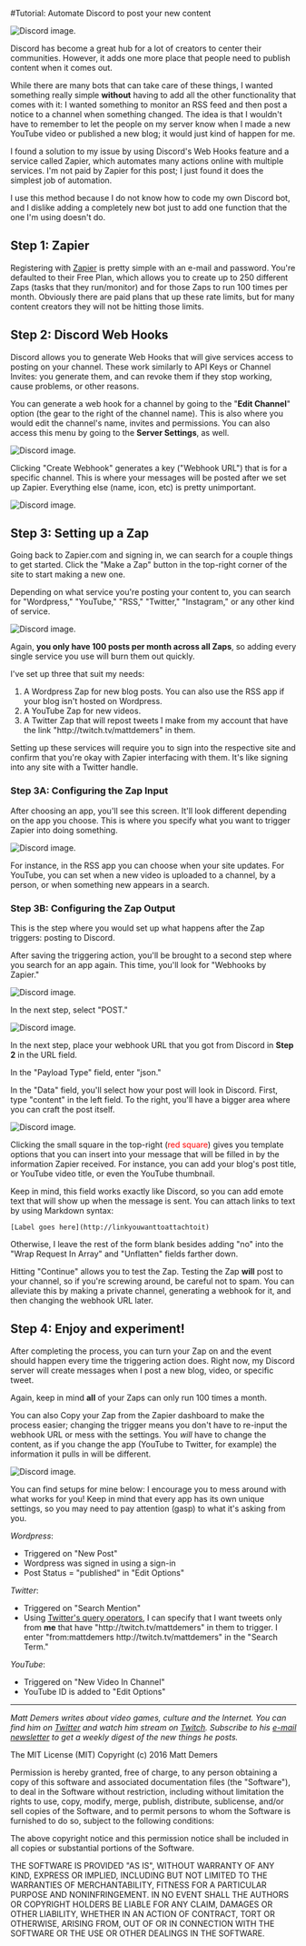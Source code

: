 #Tutorial: Automate Discord to post your new content

![Discord image.](https://github.com/MattDemers/tutorials/blob/master/images/Discord%20Tutorial/discord_automation_banner.png?raw=true)

Discord has become a great hub for a lot of creators to center their communities. However, it adds one more place that people need to publish content when it comes out.

While there are many bots that can take care of these things, I wanted something really simple <strong>without</strong> having to add all the other functionality that comes with it: I wanted something to monitor an RSS feed and then post a notice to a channel when something changed. The idea is that I wouldn't have to remember to let the people on my server know when I made a new YouTube video or published a new blog; it would just kind of happen for me.

I found a solution to my issue by using Discord's Web Hooks feature and a service called Zapier, which automates many actions online with multiple services. I'm not paid by Zapier for this post; I just found it does the simplest job of automation.

I use this method because I do not know how to code my own Discord bot, and I dislike adding a completely new bot just to add one function that the one I'm using doesn't do.
<h2>Step 1: Zapier</h2>
Registering with <a href="http://zapier.com">Zapier</a> is pretty simple with an e-mail and password. You're defaulted to their Free Plan, which allows you to create up to 250 different Zaps (tasks that they run/monitor) and for those Zaps to run 100 times per month. Obviously there are paid plans that up these rate limits, but for many content creators they will not be hitting those limits.
<h2>Step 2: Discord Web Hooks</h2>
Discord allows you to generate Web Hooks that will give services access to posting on your channel. These work similarly to API Keys or Channel Invites: you generate them, and can revoke them if they stop working, cause problems, or other reasons.

You can generate a web hook for a channel by going to the "<strong>Edit Channel</strong>" option (the gear to the right of the channel name). This is also where you would edit the channel's name, invites and permissions. You can also access this menu by going to the <strong>Server Settings</strong>, as well.

![Discord image.](https://github.com/MattDemers/tutorials/blob/master/images/Discord%20Tutorial/discord1.jpg?raw=true)

Clicking "Create Webhook" generates a key ("Webhook URL") that is for a specific channel. This is where your messages will be posted after we set up Zapier. Everything else (name, icon, etc) is pretty unimportant.

![Discord image.](https://github.com/MattDemers/tutorials/blob/master/images/Discord%20Tutorial/discord2.jpg?raw=true)

<h2>Step 3: Setting up a Zap</h2>
Going back to Zapier.com and signing in, we can search for a couple things to get started. Click the "Make a Zap" button in the top-right corner of the site to start making a new one.

Depending on what service you're posting your content to, you can search for "Wordpress," "YouTube," "RSS," "Twitter," "Instagram," or any other kind of service.

![Discord image.](https://github.com/MattDemers/tutorials/blob/master/images/Discord%20Tutorial/discord3.jpg?raw=true)

Again, <strong>you only have 100 posts per month across all Zaps</strong>, so adding every single service you use will burn them out quickly.

I've set up three that suit my needs:
<ol>
    <li>A Wordpress Zap for new blog posts. You can also use the RSS app if your blog isn't hosted on Wordpress.</li>
    <li>A YouTube Zap for new videos.</li>
    <li>A Twitter Zap that will repost tweets I make from my account that have the link "http://twitch.tv/mattdemers" in them.</li>
</ol>
Setting up these services will require you to sign into the respective site and confirm that you're okay with Zapier interfacing with them. It's like signing into any site with a Twitter handle.
<h3>Step 3A: Configuring the Zap Input</h3>
After choosing an app, you'll see this screen. It'll look different depending on the app you choose. This is where you specify what you want to trigger Zapier into doing something.

![Discord image.](https://github.com/MattDemers/tutorials/blob/master/images/Discord%20Tutorial/discord4.jpg?raw=true)

For instance, in the RSS app you can choose when your site updates. For YouTube, you can set when a new video is uploaded to a channel, by a person, or when something new appears in a search.
<h3>Step 3B: Configuring the Zap Output</h3>
This is the step where you would set up what happens after the Zap triggers: posting to Discord.

After saving the triggering action, you'll be brought to a second step where you search for an app again. This time, you'll look for "Webhooks by Zapier."

![Discord image.](https://github.com/MattDemers/tutorials/blob/master/images/Discord%20Tutorial/discord5.jpg?raw=true)

In the next step, select "POST."

![Discord image.](https://github.com/MattDemers/tutorials/blob/master/images/Discord%20Tutorial/discord6.jpg?raw=true)

In the next step, place your webhook URL that you got from Discord in <strong>Step 2</strong> in the URL field.

In the "Payload Type" field, enter "json."

In the "Data" field, you'll select how your post will look in Discord. First, type "content" in the left field. To the right, you'll have a bigger area where you can craft the post itself.

![Discord image.](https://github.com/MattDemers/tutorials/blob/master/images/Discord%20Tutorial/discord7.jpg?raw=true)

Clicking the small square in the top-right (<span style="color: #ff0000;">red square</span>) gives you template options that you can insert into your message that will be filled in by the information Zapier received. For instance, you can add your blog's post title, or YouTube video title, or even the YouTube thumbnail.

Keep in mind, this field works exactly like Discord, so you can add emote text that will show up when the message is sent. You can attach links to text by using Markdown syntax:

``[Label goes here](http://linkyouwanttoattachtoit)``

Otherwise, I leave the rest of the form blank besides adding "no" into the "Wrap Request In Array" and "Unflatten" fields farther down.

Hitting "Continue" allows you to test the Zap. Testing the Zap <strong>will</strong> post to your channel, so if you're screwing around, be careful not to spam. You can alleviate this by making a private channel, generating a webhook for it, and then changing the webhook URL later.
<h2>Step 4: Enjoy and experiment!</h2>
After completing the process, you can turn your Zap on and the event should happen every time the triggering action does. Right now, my Discord server will create messages when I post a new blog, video, or specific tweet.

Again, keep in mind <strong>all</strong> of your Zaps can only run 100 times a month.

You can also Copy your Zap from the Zapier dashboard to make the process easier; changing the trigger means you don't have to re-input the webhook URL or mess with the settings. You <em>will</em> have to change the content, as if you change the app (YouTube to Twitter, for example) the information it pulls in will be different.

![Discord image.](https://github.com/MattDemers/tutorials/blob/master/images/Discord%20Tutorial/discord8.jpg?raw=true)

You can find setups for mine below: I encourage you to mess around with what works for you! Keep in mind that every app has its own unique settings, so you may need to pay attention (gasp) to what it's asking from you.

<em>Wordpress</em>:
<ul>
    <li>Triggered on "New Post"</li>
    <li>Wordpress was signed in using a sign-in</li>
    <li>Post Status = "published" in "Edit Options"</li>
</ul>
<em>Twitter</em>:
<ul>
    <li>Triggered on "Search Mention"</li>
    <li>Using <a href="https://dev.twitter.com/rest/public/search">Twitter's query operators</a>, I can specify that I want tweets only from <strong>me</strong> that have "http://twitch.tv/mattdemers" in them to trigger. I enter "from:mattdemers http://twitch.tv/mattdemers" in the "Search Term."</li>
</ul>
<em>YouTube</em>:
<ul>
    <li>Triggered on "New Video In Channel"</li>
    <li>YouTube ID is added to "Edit Options"</li>
</ul>

<hr />

<em>Matt Demers writes about video games, culture and the Internet. You can find him on <a href="http://twitter.com/mattdemers" target="_blank">Twitter</a> and watch him stream on <a href="http://twitch.tv/mattdemers" target="_blank">Twitch</a>. Subscribe to his <a href="http://tinyletter.com/mattdemers" target="_blank">e-mail newsletter</a> to get a weekly digest of the new things he posts.</em>

The MIT License (MIT) Copyright (c) 2016 Matt Demers

Permission is hereby granted, free of charge, to any person obtaining a copy of this software and associated documentation files (the "Software"), to deal in the Software without restriction, including without limitation the rights to use, copy, modify, merge, publish, distribute, sublicense, and/or sell copies of the Software, and to permit persons to whom the Software is furnished to do so, subject to the following conditions:

The above copyright notice and this permission notice shall be included in all copies or substantial portions of the Software.

THE SOFTWARE IS PROVIDED "AS IS", WITHOUT WARRANTY OF ANY KIND, EXPRESS OR IMPLIED, INCLUDING BUT NOT LIMITED TO THE WARRANTIES OF MERCHANTABILITY, FITNESS FOR A PARTICULAR PURPOSE AND NONINFRINGEMENT. IN NO EVENT SHALL THE AUTHORS OR COPYRIGHT HOLDERS BE LIABLE FOR ANY CLAIM, DAMAGES OR OTHER LIABILITY, WHETHER IN AN ACTION OF CONTRACT, TORT OR OTHERWISE, ARISING FROM, OUT OF OR IN CONNECTION WITH THE SOFTWARE OR THE USE OR OTHER DEALINGS IN THE SOFTWARE.
